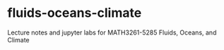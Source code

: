 # fluids-oceans-climate
Lecture notes and jupyter labs for MATH3261-5285 Fluids, Oceans, and Climate
